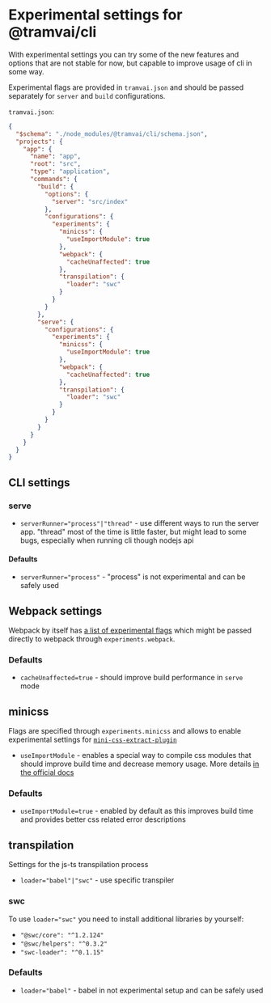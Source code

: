 # Experimental settings for @tramvai/cli

With experimental settings you can try some of the new features and options that are not stable for now, but capable to improve usage of cli in some way.

Experimental flags are provided in `tramvai.json` and should be passed separately for `server` and `build` configurations.

`tramvai.json`:

```json
{
  "$schema": "./node_modules/@tramvai/cli/schema.json",
  "projects": {
    "app": {
      "name": "app",
      "root": "src",
      "type": "application",
      "commands": {
        "build": {
          "options": {
            "server": "src/index"
          },
          "configurations": {
            "experiments": {
              "minicss": {
                "useImportModule": true
              },
              "webpack": {
                "cacheUnaffected": true
              },
              "transpilation": {
                "loader": "swc"
              }
            }
          }
        },
        "serve": {
          "configurations": {
            "experiments": {
              "minicss": {
                "useImportModule": true
              },
              "webpack": {
                "cacheUnaffected": true
              },
              "transpilation": {
                "loader": "swc"
              }
            }
          }
        }
      }
    }
  }
}
```

## CLI settings

### serve

- `serverRunner="process"|"thread"` - use different ways to run the server app. "thread" most of the time is little faster, but might lead to some bugs, especially when running cli though nodejs api

#### Defaults

- `serverRunner="process"` - "process" is not experimental and can be safely used

## Webpack settings

Webpack by itself has [a list of experimental flags](https://webpack.js.org/configuration/experiments/#experimentsoutputmodule) which might be passed directly to webpack through `experiments.webpack`.

<!-- TODO: futureDefaults do not work right now because of errors of non-default imports from json -->
<!-- > Take a close look at webpack experimental flag [`futureDefaults`](https://webpack.js.org/configuration/experiments/#experimentsfuturedefaults) which let you to enable all of the experimental webpack features that will be included in the next major release. -->

### Defaults

- `cacheUnaffected=true` - should improve build performance in `serve` mode

## minicss

Flags are specified through `experiments.minicss` and allows to enable experimental settings for [`mini-css-extract-plugin`](https://github.com/webpack-contrib/mini-css-extract-plugin)

- `useImportModule` - enables a special way to compile css modules that should improve build time and decrease memory usage. More details [in the official docs](https://github.com/webpack-contrib/mini-css-extract-plugin#experimentalUseImportModule)

### Defaults

- `useImportModule=true` - enabled by default as this improves build time and provides better css related error descriptions

## transpilation

Settings for the js-ts transpilation process

- `loader="babel"|"swc"` - use specific transpiler

### swc

To use `loader="swc"` you need to install additional libraries by yourself:

- `"@swc/core": "^1.2.124"`
- `"@swc/helpers": "^0.3.2"`
- `"swc-loader": "^0.1.15"`

### Defaults

- `loader="babel"` - babel in not experimental setup and can be safely used
